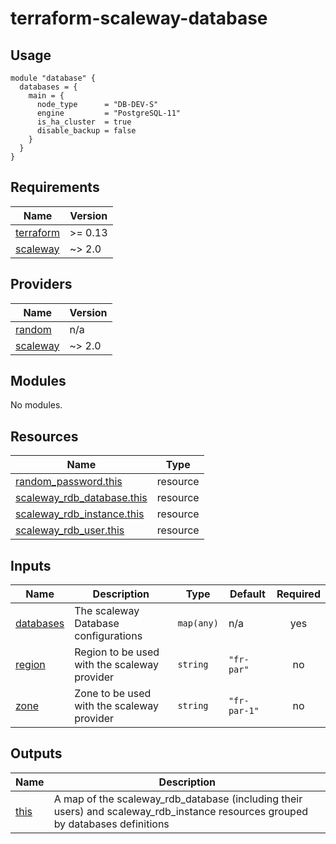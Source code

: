 # terraform-scaleway-database

## Usage

```hcl
module "database" {
  databases = {
    main = {
      node_type      = "DB-DEV-S"
      engine         = "PostgreSQL-11"
      is_ha_cluster  = true
      disable_backup = false
    }
  }
}
```

<!-- BEGINNING OF PRE-COMMIT-TERRAFORM DOCS HOOK -->
## Requirements

| Name | Version |
|------|---------|
| <a name="requirement_terraform"></a> [terraform](#requirement\_terraform) | >= 0.13 |
| <a name="requirement_scaleway"></a> [scaleway](#requirement\_scaleway) | ~> 2.0 |

## Providers

| Name | Version |
|------|---------|
| <a name="provider_random"></a> [random](#provider\_random) | n/a |
| <a name="provider_scaleway"></a> [scaleway](#provider\_scaleway) | ~> 2.0 |

## Modules

No modules.

## Resources

| Name | Type |
|------|------|
| [random_password.this](https://registry.terraform.io/providers/hashicorp/random/latest/docs/resources/password) | resource |
| [scaleway_rdb_database.this](https://registry.terraform.io/providers/scaleway/scaleway/latest/docs/resources/rdb_database) | resource |
| [scaleway_rdb_instance.this](https://registry.terraform.io/providers/scaleway/scaleway/latest/docs/resources/rdb_instance) | resource |
| [scaleway_rdb_user.this](https://registry.terraform.io/providers/scaleway/scaleway/latest/docs/resources/rdb_user) | resource |

## Inputs

| Name | Description | Type | Default | Required |
|------|-------------|------|---------|:--------:|
| <a name="input_databases"></a> [databases](#input\_databases) | The scaleway Database configurations | `map(any)` | n/a | yes |
| <a name="input_region"></a> [region](#input\_region) | Region to be used with the scaleway provider | `string` | `"fr-par"` | no |
| <a name="input_zone"></a> [zone](#input\_zone) | Zone to be used with the scaleway provider | `string` | `"fr-par-1"` | no |

## Outputs

| Name | Description |
|------|-------------|
| <a name="output_this"></a> [this](#output\_this) | A map of the scaleway\_rdb\_database (including their users) and scaleway\_rdb\_instance resources grouped by databases definitions |
<!-- END OF PRE-COMMIT-TERRAFORM DOCS HOOK -->
